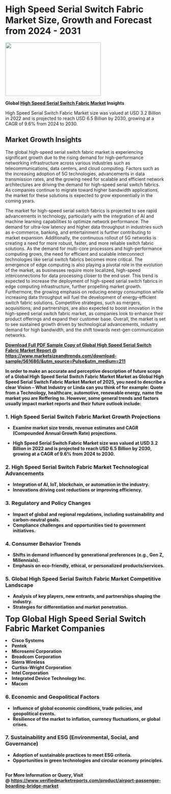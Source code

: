 <H1>High Speed Serial Switch Fabric Market Size, Growth and Forecast from 2024 - 2031</H1><img class="aligncenter size-medium wp-image-584254" src="https://thirdeyenews.in/wp-content/uploads/2024/09/Global-Market-Research-300x168.jpeg" alt="" width="300" height="168" /><p><strong>Global&nbsp;<a href="https://www.marketsizeandtrends.com/download-sample/561686/&amp;utm_source=Pulse&amp;utm_medium=211">High Speed Serial Switch Fabric Market</a> Insights</strong></p><p>High Speed Serial Switch Fabric Market size was valued at USD 3.2 Billion in 2022 and is projected to reach USD 6.5 Billion by 2030, growing at a CAGR of 9.6% from 2024 to 2030.</p><p><h2>Market Growth Insights</h2> <p>The global high-speed serial switch fabric market is experiencing significant growth due to the rising demand for high-performance networking infrastructure across various industries such as telecommunications, data centers, and cloud computing. Factors such as the increasing adoption of 5G technologies, advancements in data transmission rates, and the growing need for scalable and efficient network architectures are driving the demand for high-speed serial switch fabrics. As companies continue to migrate toward higher bandwidth applications, the market for these solutions is expected to grow exponentially in the coming years.</p> <p><strong><a href="#"></a></strong></p> <p>The market for high-speed serial switch fabrics is projected to see rapid advancements in technology, particularly with the integration of AI and machine learning capabilities to optimize network performance. The demand for ultra-low latency and higher data throughput in industries such as e-commerce, banking, and entertainment is further contributing to market expansion. Additionally, the continuous rollout of 5G networks is creating a need for more robust, faster, and more reliable switch fabric solutions. As the demand for multi-core processors and high-performance computing grows, the need for efficient and scalable interconnect technologies like serial switch fabrics becomes more critical. The emergence of edge computing is also playing a pivotal role in the evolution of the market, as businesses require more localized, high-speed interconnections for data processing closer to the end user. This trend is expected to increase the deployment of high-speed serial switch fabrics in edge computing infrastructure, further propelling market growth. Furthermore, the growing emphasis on reducing energy consumption while increasing data throughput will fuel the development of energy-efficient switch fabric solutions. Competitive strategies, such as mergers, acquisitions, and partnerships, are also expected to boost innovation in the high-speed serial switch fabric market, as companies look to enhance their product offerings and expand their customer base. Overall, the market is set to see sustained growth driven by technological advancements, industry demand for high bandwidth, and the shift towards next-gen communication networks.</p> <p><strong><a href="#"></p><p><span class=""><strong>Download Full PDF Sample Copy of Global High Speed Serial Switch Fabric Market Report</strong> @ <a href="https://www.marketsizeandtrends.com/download-sample/561686/&amp;utm_source=Pulse&amp;utm_medium=211" target="_blank">https://www.marketsizeandtrends.com/download-sample/561686/&amp;utm_source=Pulse&amp;utm_medium=211</a></span></p><p>In order to make an accurate and perceptive description of future scope of a Global&nbsp;High Speed Serial Switch Fabric Market Market as Global&nbsp;High Speed Serial Switch Fabric Market Market of 2025, you need to describe a clear Vision &ndash; What Industry or Linda can you think of for example: Quote from a Technology, healthcare, automotive, renewable energy, name the market you are Reffering to. However, some general trends and factors usually impact market reports and their future outlook include:</p><h3>1.&nbsp;<strong>High Speed Serial Switch Fabric Market Growth Projections</strong></h3><ul><li>Examine market size trends, revenue estimates and CAGR (Compounded Annual Growth Rate) projections.</li><li><p>High Speed Serial Switch Fabric Market size was valued at USD 3.2 Billion in 2022 and is projected to reach USD 6.5 Billion by 2030, growing at a CAGR of 9.6% from 2024 to 2030.</p></li></ul><h3>2.&nbsp;<strong>High Speed Serial Switch Fabric Market Technological Advancements</strong></h3><ul><li>Integration of AI, IoT, blockchain, or automation in the industry.</li><li>Innovations driving cost reductions or improving efficiency.</li></ul><h3>3.&nbsp;<strong>Regulatory and Policy Changes</strong></h3><ul><li>Impact of global and regional regulations, including sustainability and carbon-neutral goals.</li><li>Compliance challenges and opportunities tied to government initiatives.</li></ul><h3>4.&nbsp;<strong>Consumer Behavior Trends</strong></h3><ul><li>Shifts in demand influenced by generational preferences (e.g., Gen Z, Millennials).</li><li>Emphasis on eco-friendly, ethical, or personalized products/services.</li></ul><h3>5.&nbsp;<strong>Global High Speed Serial Switch Fabric Market Competitive Landscape</strong></h3><ul><li>Analysis of key players, new entrants, and partnerships shaping the industry.</li><li>Strategies for differentiation and market penetration.</li></ul><p data-pm-slice="1 1 []"><span style="color: inherit; font-family: inherit; font-size: 25px;">Top Global High Speed Serial Switch Fabric Market Companies</span></p><div class="" data-test-id=""><p><li>Cisco Systems</li><li> Pentek</li><li> Microsemi Corporation</li><li> Broadcom Corporation</li><li> Sierra Wireless</li><li> Curtiss-Wright Corporation</li><li> Intel Corporation</li><li> Integrated Device Technology Inc.</li><li> Macom</li></p></div><h3>6.&nbsp;<strong>Economic and Geopolitical Factors</strong></h3><ul><li>Influence of global economic conditions, trade policies, and geopolitical events.</li><li>Resilience of the market to inflation, currency fluctuations, or global crises.</li></ul><h3>7.&nbsp;<strong>Sustainability and ESG (Environmental, Social, and Governance)</strong></h3><ul><li>Adoption of sustainable practices to meet ESG criteria.</li><li>Opportunities in green technologies and circular economy principles.</li></ul><h2><strong style="font-size: 14px;">For More Information or Query, Visit @&nbsp;</strong><a style="background-color: #ffffff; font-size: 14px;" href="https://www.marketsizeandtrends.com/report/high-speed-serial-switch-fabric-market/" target="_blank">https://www.verifiedmarketreports.com/product/airport-passenger-boarding-bridge-market</a></h2>
